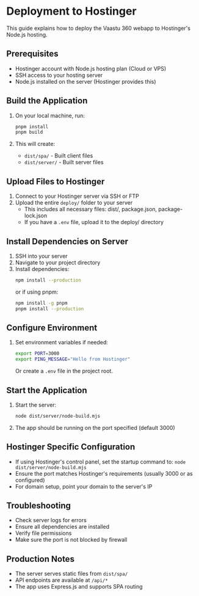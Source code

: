 # Deployment to Hostinger

This guide explains how to deploy the Vaastu 360 webapp to Hostinger's Node.js hosting.

## Prerequisites

- Hostinger account with Node.js hosting plan (Cloud or VPS)
- SSH access to your hosting server
- Node.js installed on the server (Hostinger provides this)

## Build the Application

1. On your local machine, run:

   ```bash
   pnpm install
   pnpm build
   ```

2. This will create:
   - `dist/spa/` - Built client files
   - `dist/server/` - Built server files

## Upload Files to Hostinger

1. Connect to your Hostinger server via SSH or FTP
2. Upload the entire `deploy/` folder to your server
   - This includes all necessary files: dist/, package.json, package-lock.json
   - If you have a `.env` file, upload it to the deploy/ directory

## Install Dependencies on Server

1. SSH into your server
2. Navigate to your project directory
3. Install dependencies:
   ```bash
   npm install --production
   ```
   or if using pnpm:
   ```bash
   npm install -g pnpm
   pnpm install --production
   ```

## Configure Environment

1. Set environment variables if needed:
   ```bash
   export PORT=3000
   export PING_MESSAGE="Hello from Hostinger"
   ```
   Or create a `.env` file in the project root.

## Start the Application

1. Start the server:

   ```bash
   node dist/server/node-build.mjs
   ```

2. The app should be running on the port specified (default 3000)

## Hostinger Specific Configuration

- If using Hostinger's control panel, set the startup command to: `node dist/server/node-build.mjs`
- Ensure the port matches Hostinger's requirements (usually 3000 or as configured)
- For domain setup, point your domain to the server's IP

## Troubleshooting

- Check server logs for errors
- Ensure all dependencies are installed
- Verify file permissions
- Make sure the port is not blocked by firewall

## Production Notes

- The server serves static files from `dist/spa/`
- API endpoints are available at `/api/*`
- The app uses Express.js and supports SPA routing
